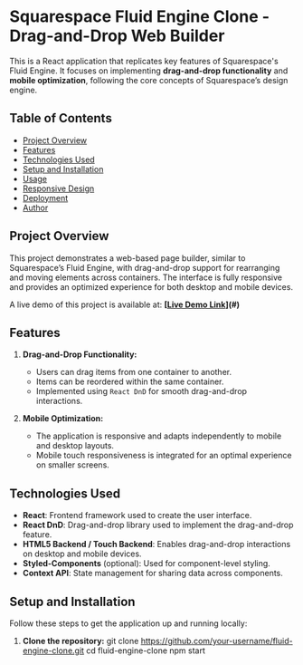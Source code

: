 # Squarespace Fluid Engine Clone - Drag-and-Drop Web Builder

This is a React application that replicates key features of Squarespace's Fluid Engine. It focuses on implementing **drag-and-drop functionality** and **mobile optimization**, following the core concepts of Squarespace’s design engine.

## Table of Contents
- [Project Overview](#project-overview)
- [Features](#features)
- [Technologies Used](#technologies-used)
- [Setup and Installation](#setup-and-installation)
- [Usage](#usage)
- [Responsive Design](#responsive-design)
- [Deployment](#deployment)
- [Author](#author)

## Project Overview

This project demonstrates a web-based page builder, similar to Squarespace’s Fluid Engine, with drag-and-drop support for rearranging and moving elements across containers. The interface is fully responsive and provides an optimized experience for both desktop and mobile devices.

A live demo of this project is available at: **[[Live Demo Link](https://assessment-fluid-clone.netlify.app/)](#)**

## Features

1. **Drag-and-Drop Functionality:**
   - Users can drag items from one container to another.
   - Items can be reordered within the same container.
   - Implemented using `React DnD` for smooth drag-and-drop interactions.

2. **Mobile Optimization:**
   - The application is responsive and adapts independently to mobile and desktop layouts.
   - Mobile touch responsiveness is integrated for an optimal experience on smaller screens.

## Technologies Used

- **React**: Frontend framework used to create the user interface.
- **React DnD**: Drag-and-drop library used to implement the drag-and-drop feature.
- **HTML5 Backend / Touch Backend**: Enables drag-and-drop interactions on desktop and mobile devices.
- **Styled-Components** (optional): Used for component-level styling.
- **Context API**: State management for sharing data across components.

## Setup and Installation

Follow these steps to get the application up and running locally:

1. **Clone the repository:**
   git clone https://github.com/your-username/fluid-engine-clone.git
   cd fluid-engine-clone
   npm start
